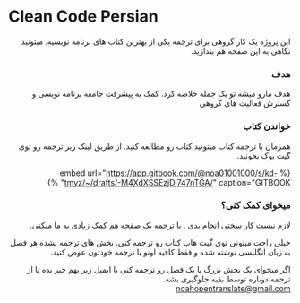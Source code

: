 # Clean Code Persian
<div dir="rtl">
این پروژه یک کار گروهی برای ترجمه یکی از بهترین کتاب های برنامه نویسیه. میتونید نگاهی به این صفحه هم بندازید.

### هدف

هدف مارو میشه تو یک جمله خلاصه کرد. کمک به پیشرفت جامعه برنامه نویسی و گسترش فعالیت های گروهی

### خواندن کتاب

همزمان با ترجمه کتاب میتونید کتاب رو مطالعه کنید. از طریق لینک زیر ترجمه رو توی گیت بوک بخونید.

{% embed url="https://app.gitbook.com/@noa01001000/s/kd-tmyz/~/drafts/-M4XdXSSEzjDj747nTGA/" caption="GITBOOK" %}

### میخوای کمک کنی؟

لازم نیست کار سختی انجام بدی . با ترجمه یک صفحه هم کمک زیادی به ما میکنی.

خیلی راحت میتونی توی گیت هاب کتاب رو ترجمه کنی. بخش های ترجمه نشده هر فصل به زبان انگلیسی نوشته شده و فقط کافیه اونو با ترجمه خودتون عوض کنید.

اگر میخوای یک بخش بزرگ یا یک فصل رو ترجمه کنی با ایمیل زیر بهم خبر بده تا از ترجمه دوباره توسط بقیه جلوگیری بشه.   
 noahopentranslate@gmail.com  
 
 </div>


